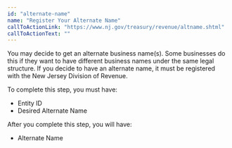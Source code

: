 ```yaml
---
id: "alternate-name"
name: "Register Your Alternate Name"
callToActionLink: "https://www.nj.gov/treasury/revenue/altname.shtml"
callToActionText: ""
---
```


You may decide to get an alternate business name(s). Some businesses do this if they want to have different business names under the same legal structure. If you decide to have an alternate name, it must be registered with the New Jersey Division of Revenue.

To complete this step, you must have:
- Entity ID
- Desired Alternate Name

After you complete this step, you will have:
- Alternate Name
